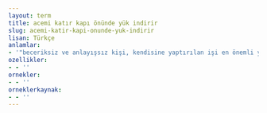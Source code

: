 ```yaml
---
layout: term
title: acemi katır kapı önünde yük indirir
slug: acemi-katir-kapi-onunde-yuk-indirir
lisan: Türkçe
anlamlar:
- '"beceriksiz ve anlayışsız kişi, kendisine yaptırılan işi en önemli yerinde bırakır" anlamında kullanılan bir söz'
ozellikler:
- - ''
ornekler:
- - ''
orneklerkaynak:
- - ''
---
```

